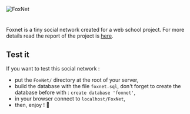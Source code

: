 
![FoxNet](https://i.imgur.com/VulpSNo.gif)
# 

Foxnet is a tiny social network created for a web school project.
For more details read the report of the project is [here](https://gist.github.com/totocptbgn/7715583bf21ee8f883051f6eb34e47fc).
## Test it
If you want to test this social network :
 - put the `FoxNet/` directory at the root of your server,
 - build the database with the file `foxnet.sql`, don't forget to create the database before with : `create database 'foxnet'`,
 - in your browser connect to `localhost/FoxNet`,
 - then, enjoy ! 🦊
